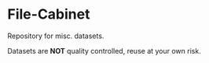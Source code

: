 # File-Cabinet
Repository for misc. datasets.

Datasets are **NOT** quality controlled, reuse at your own risk.
